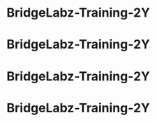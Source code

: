 # BridgeLabz-Training-2Y
# BridgeLabz-Training-2Y
# BridgeLabz-Training-2Y
# BridgeLabz-Training-2Y
